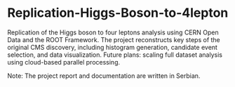 # Replication-Higgs-Boson-to-4lepton
Replication of the Higgs boson to four leptons analysis using CERN Open Data and the ROOT Framework.
The project reconstructs key steps of the original CMS discovery, including histogram generation, candidate event selection, and data visualization.
Future plans: scaling full dataset analysis using cloud-based parallel processing.

Note: The project report and documentation are written in Serbian.
